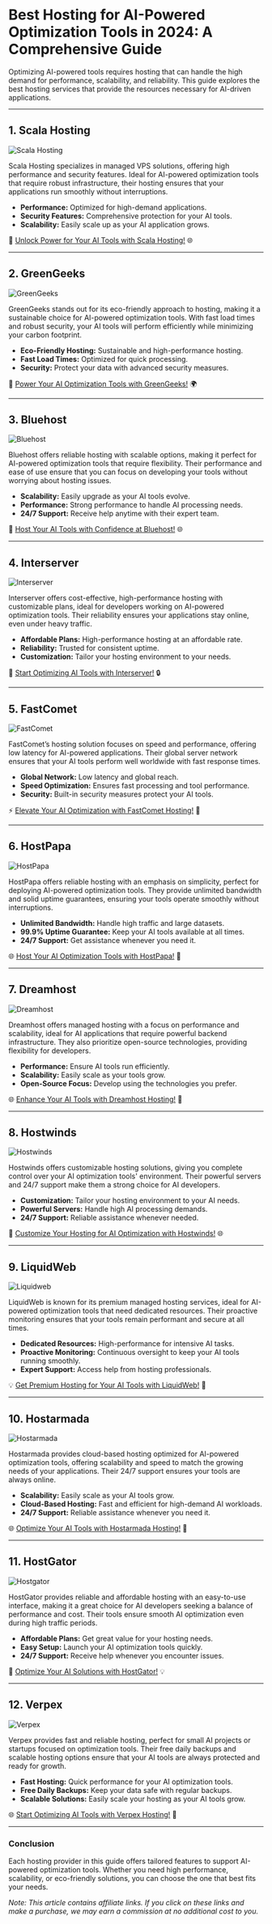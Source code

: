 # Best Hosting for AI-Powered Optimization Tools in 2024: A Comprehensive Guide

Optimizing AI-powered tools requires hosting that can handle the high demand for performance, scalability, and reliability. This guide explores the best hosting services that provide the resources necessary for AI-driven applications.

---

## 1. Scala Hosting

![Scala Hosting](https://i.imgur.com/uJ5JIK3.png "Scala Web Hosting")

Scala Hosting specializes in managed VPS solutions, offering high performance and security features. Ideal for AI-powered optimization tools that require robust infrastructure, their hosting ensures that your applications run smoothly without interruptions.

- **Performance:** Optimized for high-demand applications.
- **Security Features:** Comprehensive protection for your AI tools.
- **Scalability:** Easily scale up as your AI application grows.

🚀 [Unlock Power for Your AI Tools with Scala Hosting!](https://snipitx.com/scala-jy) 🌐

---

## 2. GreenGeeks

![GreenGeeks](https://i.imgur.com/eEwuntu.jpg "GreenGeeks Hosting")

GreenGeeks stands out for its eco-friendly approach to hosting, making it a sustainable choice for AI-powered optimization tools. With fast load times and robust security, your AI tools will perform efficiently while minimizing your carbon footprint.

- **Eco-Friendly Hosting:** Sustainable and high-performance hosting.
- **Fast Load Times:** Optimized for quick processing.
- **Security:** Protect your data with advanced security measures.

🌱 [Power Your AI Optimization Tools with GreenGeeks!](https://snipitx.com/greengeeks-jy) 🌍

---

## 3. Bluehost

![Bluehost](https://i.imgur.com/PasFF9E.jpeg "Bluehost Hosting")

Bluehost offers reliable hosting with scalable options, making it perfect for AI-powered optimization tools that require flexibility. Their performance and ease of use ensure that you can focus on developing your tools without worrying about hosting issues.

- **Scalability:** Easily upgrade as your AI tools evolve.
- **Performance:** Strong performance to handle AI processing needs.
- **24/7 Support:** Receive help anytime with their expert team.

🚀 [Host Your AI Tools with Confidence at Bluehost!](https://snipitx.com/bluehost-jy) 🌐

---

## 4. Interserver

![Interserver](https://i.imgur.com/OM5dOEW.jpeg "Interserver Hosting")

Interserver offers cost-effective, high-performance hosting with customizable plans, ideal for developers working on AI-powered optimization tools. Their reliability ensures your applications stay online, even under heavy traffic.

- **Affordable Plans:** High-performance hosting at an affordable rate.
- **Reliability:** Trusted for consistent uptime.
- **Customization:** Tailor your hosting environment to your needs.

💸 [Start Optimizing AI Tools with Interserver!](https://snipitx.com/interserver-jy) 🔒

---

## 5. FastComet

![FastComet](https://i.imgur.com/7qgXuWp.png "FastComet Hosting")

FastComet’s hosting solution focuses on speed and performance, offering low latency for AI-powered applications. Their global server network ensures that your AI tools perform well worldwide with fast response times.

- **Global Network:** Low latency and global reach.
- **Speed Optimization:** Ensures fast processing and tool performance.
- **Security:** Built-in security measures protect your AI tools.

⚡ [Elevate Your AI Optimization with FastComet Hosting!](https://snipitx.com/fastcomet-jy) 🚀

---

## 6. HostPapa

![HostPapa](https://i.imgur.com/ouDTkvl.jpeg "HostPapa Hosting")

HostPapa offers reliable hosting with an emphasis on simplicity, perfect for deploying AI-powered optimization tools. They provide unlimited bandwidth and solid uptime guarantees, ensuring your tools operate smoothly without interruptions.

- **Unlimited Bandwidth:** Handle high traffic and large datasets.
- **99.9% Uptime Guarantee:** Keep your AI tools available at all times.
- **24/7 Support:** Get assistance whenever you need it.

🌐 [Host Your AI Optimization Tools with HostPapa!](https://snipitx.com/hostpapa-jy) 🚀

---

## 7. Dreamhost

![Dreamhost](https://i.imgur.com/rXIg8ip.jpeg "Dreamhost Hosting")

Dreamhost offers managed hosting with a focus on performance and scalability, ideal for AI applications that require powerful backend infrastructure. They also prioritize open-source technologies, providing flexibility for developers.

- **Performance:** Ensure AI tools run efficiently.
- **Scalability:** Easily scale as your tools grow.
- **Open-Source Focus:** Develop using the technologies you prefer.

🌐 [Enhance Your AI Tools with Dreamhost Hosting!](https://snipitx.com/dreamhost-jy) 🚀

---

## 8. Hostwinds

![Hostwinds](https://i.imgur.com/53aSNXx.jpeg "Hostwinds Hosting")

Hostwinds offers customizable hosting solutions, giving you complete control over your AI optimization tools' environment. Their powerful servers and 24/7 support make them a strong choice for AI developers.

- **Customization:** Tailor your hosting environment to your AI needs.
- **Powerful Servers:** Handle high AI processing demands.
- **24/7 Support:** Reliable assistance whenever needed.

🚀 [Customize Your Hosting for AI Optimization with Hostwinds!](https://snipitx.com/hostwinds-jy) 🌐

---

## 9. LiquidWeb

![Liquidweb](https://i.imgur.com/4IvT9SC.jpeg "Liquidweb Hosting")

LiquidWeb is known for its premium managed hosting services, ideal for AI-powered optimization tools that need dedicated resources. Their proactive monitoring ensures that your tools remain performant and secure at all times.

- **Dedicated Resources:** High-performance for intensive AI tasks.
- **Proactive Monitoring:** Continuous oversight to keep your AI tools running smoothly.
- **Expert Support:** Access help from hosting professionals.

💡 [Get Premium Hosting for Your AI Tools with LiquidWeb!](https://snipitx.com/liquidweb-jy) 🚀

---

## 10. Hostarmada

![Hostarmada](https://i.imgur.com/KFbdf3o.jpeg "Hostarmada Hosting")

Hostarmada provides cloud-based hosting optimized for AI-powered optimization tools, offering scalability and speed to match the growing needs of your applications. Their 24/7 support ensures your tools are always online.

- **Scalability:** Easily scale as your AI tools grow.
- **Cloud-Based Hosting:** Fast and efficient for high-demand AI workloads.
- **24/7 Support:** Reliable assistance whenever you need it.

🌐 [Optimize Your AI Tools with Hostarmada Hosting!](https://snipitx.com/hostarmada-jy) 🚀

---

## 11. HostGator

![Hostgator](https://i.imgur.com/BcVkH57.jpeg "Hostgator Hosting")

HostGator provides reliable and affordable hosting with an easy-to-use interface, making it a great choice for AI developers seeking a balance of performance and cost. Their tools ensure smooth AI optimization even during high traffic periods.

- **Affordable Plans:** Get great value for your hosting needs.
- **Easy Setup:** Launch your AI optimization tools quickly.
- **24/7 Support:** Receive help whenever you encounter issues.

🚀 [Optimize Your AI Solutions with HostGator!](https://snipitx.com/hostgator-jy) 💡

---

## 12. Verpex

![Verpex](https://i.imgur.com/6x5LhiS.jpeg "Verpex Hosting")

Verpex provides fast and reliable hosting, perfect for small AI projects or startups focused on optimization tools. Their free daily backups and scalable hosting options ensure that your AI tools are always protected and ready for growth.

- **Fast Hosting:** Quick performance for your AI optimization tools.
- **Free Daily Backups:** Keep your data safe with regular backups.
- **Scalable Solutions:** Easily scale your hosting as your AI tools grow.

🌐 [Start Optimizing AI Tools with Verpex Hosting!](https://snipitx.com/verpex-jy) 🚀

---

### Conclusion

Each hosting provider in this guide offers tailored features to support AI-powered optimization tools. Whether you need high performance, scalability, or eco-friendly solutions, you can choose the one that best fits your needs.

*Note: This article contains affiliate links. If you click on these links and make a purchase, we may earn a commission at no additional cost to you.*
